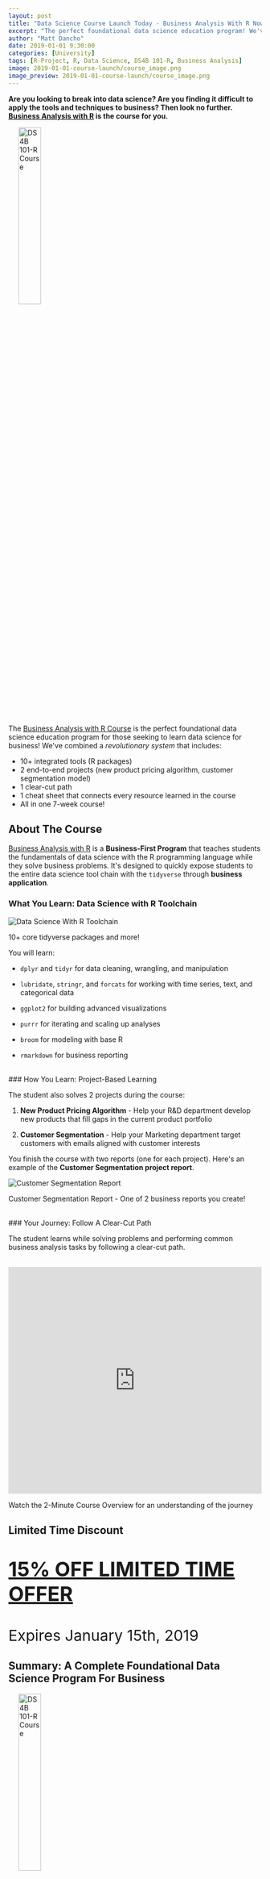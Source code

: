 ```yaml
---
layout: post
title: "Data Science Course Launch Today - Business Analysis With R Now Open!"
excerpt: "The perfect foundational data science education program! We've crafted an amazing course for those seeking to break into data science for business!"
author: "Matt Dancho"
date: 2019-01-01 9:30:00
categories: [University]
tags: [R-Project, R, Data Science, DS4B 101-R, Business Analysis]
image: 2019-01-01-course-launch/course_image.png
image_preview: 2019-01-01-course-launch/course_image.png
---
```


__Are you looking to break into data science? Are you finding it difficult to apply the tools and techniques to business? Then look no further. [Business Analysis with R](https://university.business-science.io/p/ds4b-101-r-business-analysis-r/?coupon_code=DS4B15) is the course for you.__ 

<a href="https://university.business-science.io/p/ds4b-101-r-business-analysis-r/?coupon_code=DS4B15">
<img src="/assets/2019-01-01-course-launch/course_image.png" class="img-rounded pull-right" alt="DS4B 101-R Course" style="width:30%;margin-left:20px"/></a>

The [Business Analysis with R Course](https://university.business-science.io/p/ds4b-101-r-business-analysis-r/?coupon_code=DS4B15) is the perfect foundational data science education program for those seeking to learn data science for business! We've combined a _revolutionary system_ that includes: 

- 10+ integrated tools (R packages)
- 2 end-to-end projects (new product pricing algorithm, customer segmentation model)
- 1 clear-cut path
- 1 cheat sheet that connects every resource learned in the course
- All in one 7-week course!



## About The Course

[Business Analysis with R](https://university.business-science.io/p/ds4b-101-r-business-analysis-r/?coupon_code=DS4B15) is a __Business-First Program__ that teaches students the fundamentals of data science with the R programming language while they solve business problems. It's designed to quickly expose students to the entire data science tool chain with the `tidyverse` through __business application__.

### What You Learn: Data Science with R Toolchain

![Data Science With R Toolchain](/assets/2018-12-24-course-launch/toolchain.png)

<p class="date text-center">10+ core tidyverse packages and more!</p>

You will learn:

- `dplyr` and `tidyr` for data cleaning, wrangling, and manipulation

- `lubridate`, `stringr`, and `forcats` for working with time series, text, and categorical data

- `ggplot2` for building advanced visualizations

- `purrr` for iterating and scaling up analyses

- `broom` for modeling with base R

- `rmarkdown` for business reporting

<br>
### How You Learn: Project-Based Learning

The student also solves 2 projects during the course:

1. __New Product Pricing Algorithm__ - Help your R&D department develop new products that fill gaps in the current product portfolio

2. __Customer Segmentation__ - Help your Marketing department target customers with emails aligned with customer interests

You finish the course with two reports (one for each project). Here's an example of the __Customer Segmentation project report__.

![Customer Segmentation Report](/assets/2018-12-24-course-launch/promo_business_report.gif)

<p class="date text-center">Customer Segmentation Report - One of 2 business reports you create!</p>

<br>
### Your Journey: Follow A Clear-Cut Path 

The student learns while solving problems and performing common business analysis tasks by following a clear-cut path. 

<br>

<iframe width="100%" height="450px" src="https://www.youtube.com/embed/yk2yNz2Ou4U" frameborder="0" allow="accelerometer; autoplay; encrypted-media; gyroscope; picture-in-picture" allowfullscreen></iframe>

<br>
<p class="date text-center">Watch the 2-Minute Course Overview for an understanding of the journey</p>


## Limited Time Discount

<p class="text-center" style="font-size:40px"><a href="https://university.business-science.io/p/ds4b-101-r-business-analysis-r/?coupon_code=DS4B15"><strong>15% OFF LIMITED TIME OFFER</strong></a></p>

<p class="text-center" style="font-size:30px">Expires January 15th, 2019</p>


## Summary: A Complete Foundational Data Science Program For Business

<a href="https://university.business-science.io/p/ds4b-101-r-business-analysis-r/?coupon_code=DS4B15">
<img src="/assets/2019-01-01-course-launch/course_image.png" class="img-rounded pull-right" alt="DS4B 101-R Course" style="width:30%;margin-left:20px"/></a>

In 7-Weeks, learn the tools that will advance your career while generating business value for your organization.

- Learn by following [the R Tool Chain](https://www.business-science.io/r-cheatsheet.html)

- Follow a clear-cut path from data import to business reporting

- Learn `dplyr` and `tidyr` for cleaning and wrangling data

- Learn `ggplot2` for visualization

- Learn 2 modeling techniques: regression and clustering

- __All while solving 2 business projects!__

<p class="text-center" style="font-size:40px"><a href="https://university.business-science.io/p/ds4b-101-r-business-analysis-r/?coupon_code=DS4B15"><strong>Get Started Today</strong></a></p>

<p class="text-center" style="font-size:30px">Hurry. Offer expires January 15th!</p>

## One More Thing: An R-Track Bundle

__Business Analysis With R__ compliments our more advanced __Data Science For Business with R__. The first teaches foundations. The second teaches machine learning with a business consulting process. [You can get both in our ultimate R-Track bundle.](https://university.business-science.io/p/data-science-for-business-ds4b-101-201-r-bundle/?coupon_code=DS4B15)

<br>
<center>
<a href="https://university.business-science.io/p/data-science-for-business-ds4b-101-201-r-bundle/?coupon_code=DS4B15">
<img src="/assets/2019-01-01-course-launch/bundle_courses_included.png" class="img-rounded" alt="R-Track Bundle" style="width:70%"/></a>
</center>

<br>
<p class="text-center">Your Prices with 15% OFF + $95 Bundle Discount</p>

<p class="text-center" style="font-size:40px">$637!</p>
<p class="text-center" style="font-size:30px">($200+ savings during launch!)</p>

<p class="text-center" style="font-size:40px"><a href="https://university.business-science.io/p/data-science-for-business-ds4b-101-201-r-bundle/?coupon_code=DS4B15"><strong>Get The Bundle Today!</strong></a></p>

<p class="text-center" style="font-size:30px">Hurry. Offer expires January 15th!</p>
